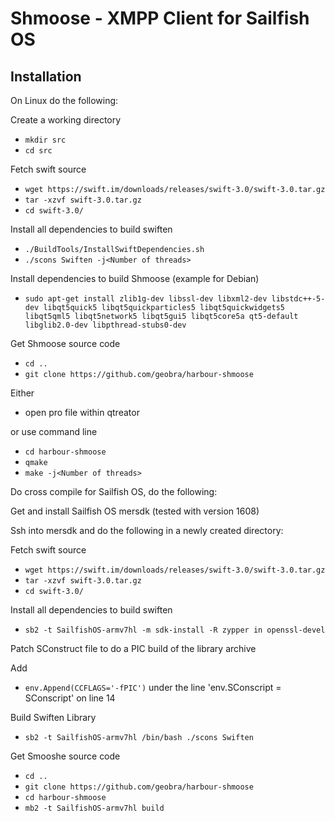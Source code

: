 # Shmoose - XMPP Client for Sailfish OS

## Installation

On Linux do the following:

Create a working directory

 * `mkdir src`
 * `cd src`

Fetch swift source

 * `wget https://swift.im/downloads/releases/swift-3.0/swift-3.0.tar.gz`
 * `tar -xzvf swift-3.0.tar.gz`
 * `cd swift-3.0/`

Install all dependencies to build swiften

 * `./BuildTools/InstallSwiftDependencies.sh`
 * `./scons Swiften -j<Number of threads>`

Install dependencies to build Shmoose (example for Debian)

 * `sudo apt-get install zlib1g-dev libssl-dev libxml2-dev libstdc++-5-dev libqt5quick5 libqt5quickparticles5 libqt5quickwidgets5 libqt5qml5 libqt5network5 libqt5gui5 libqt5core5a qt5-default libglib2.0-dev libpthread-stubs0-dev`

Get Shmoose source code

 * `cd ..`
 * `git clone https://github.com/geobra/harbour-shmoose`

Either

 * open pro file within qtreator

or use command line

 * `cd harbour-shmoose`
 * `qmake`
 * `make -j<Number of threads>`

Do cross compile for Sailfish OS, do the following:

Get and install Sailfish OS mersdk (tested with version 1608)

Ssh into mersdk and do the following in a newly created directory:

Fetch swift source

 * `wget https://swift.im/downloads/releases/swift-3.0/swift-3.0.tar.gz`
 * `tar -xzvf swift-3.0.tar.gz`
 * `cd swift-3.0/`

Install all dependencies to build swiften

 * `sb2 -t SailfishOS-armv7hl -m sdk-install -R zypper in openssl-devel`

Patch SConstruct file to do a PIC build of the library archive

Add
 * `env.Append(CCFLAGS='-fPIC')`
under the line 'env.SConscript = SConscript' on line 14

Build Swiften Library

 * `sb2 -t SailfishOS-armv7hl /bin/bash ./scons Swiften`

Get Smooshe source code

 * `cd ..`
 * `git clone https://github.com/geobra/harbour-shmoose`
 * `cd harbour-shmoose`
 * `mb2 -t SailfishOS-armv7hl build`


